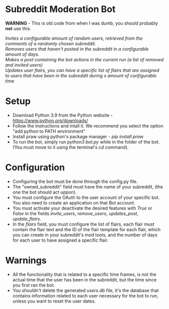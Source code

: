 # Subreddit Moderation Bot

**WARNING** - This is old code from when I was dumb, you should probably **not** use this.

*Invites a configurable amount of random users, retrieved from the comments of a randomly chosen subreddit.*  
*Removes users that haven't posted in the subreddit in a configurable amount of days.*  
*Makes a post containing the bot actions in the current run (a list of removed and invited users)*  
*Updates user flairs, you can have a specific list of flairs that are assigned to users that have been in the subreddit during x amount of configurable time*  

# Setup

- Download Python 3.9 from the Python website - https://www.python.org/downloads/
- Follow the instructions and intall it. We recommend you select the option "add python to PATH environment"
- Install praw using python's package manager - *pip install praw*
- To run the bot, simply run *python3 bot.py* while in the folder of the bot. (You must move to it using the terminal's *cd* command).

# Configuration

- Configuring the bot must be done through the config.py file.
- The "owned_subreddit" field must have the name of your subreddit, (the one the bot should act uppon).
- You must configure the OAuth to the user account of your specific bot. You also need to create an application on that Bot account.
- You must activate your deactivate the desired features with *True* or *False* in the fields *invite_users*, *remove_users*, *updates_post*, *update_flairs*.
- In the *flairs* field, you must configure the list of flairs, each flair must contain the flair text and the ID of the flair template for each flair, which you can create in your subreddit's mod tools, and the number of days for each user to have assigned a specific flair.

# Warnings

- All the functionality that is related to a specific time frames, is not the actual time that the user has been in the subreddit, but the time since you first ran the bot.
- You shouldn't delete the generated *users.db* file, it's the database that contains information related to each user necessary for the bot to run, unless you want to reset the user dates.
